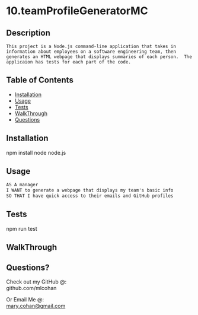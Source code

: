 
  # 10.teamProfileGeneratorMC


  ## Description
    This project is a Node.js command-line application that takes in information about employees on a software engineering team, then generates an HTML webpage that displays summaries of each person.  The applicaion has tests for each part of the code.


   ## Table of Contents
   * [Installation](#installation)
   * [Usage](#usage)
   * [Tests](#tests)
   * [WalkThrough](#walkthrough)
   * [Questions](#questions)
    
  ## Installation
  npm install
  node node.js

  ## Usage 
  ```md
  AS A manager
  I WANT to generate a webpage that displays my team's basic info
  SO THAT I have quick access to their emails and GitHub profiles
  ```

  ## Tests
   npm run test

  ## WalkThrough

  ## Questions?
   
  Check out my GitHub @: <br>
  github.com/mlcohan

  Or Email Me @: <br>
   mary.cohan@gmail.com
